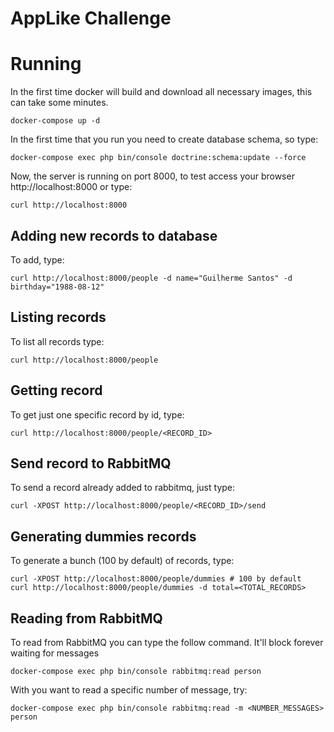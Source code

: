 AppLike Challenge
=================

# Running

In the first time docker will build and download all necessary images, this can take some minutes.

```
docker-compose up -d
```

In the first time that you run you need to create database schema, so type:
```
docker-compose exec php bin/console doctrine:schema:update --force
```

Now, the server is running on port 8000, to test access your browser http://localhost:8000 or type:
```
curl http://localhost:8000
```

## Adding new records to database

To add, type:
```
curl http://localhost:8000/people -d name="Guilherme Santos" -d birthday="1988-08-12"
```

## Listing records

To list all records type:
```
curl http://localhost:8000/people
```

## Getting record

To get just one specific record by id, type:
```
curl http://localhost:8000/people/<RECORD_ID>
```

## Send record to RabbitMQ

To send a record already added to rabbitmq, just type:
```
curl -XPOST http://localhost:8000/people/<RECORD_ID>/send
```

## Generating dummies records

To generate a bunch (100 by default) of records, type:
```
curl -XPOST http://localhost:8000/people/dummies # 100 by default
curl http://localhost:8000/people/dummies -d total=<TOTAL_RECORDS>
```

## Reading from RabbitMQ

To read from RabbitMQ you can type the follow command. It'll block forever waiting for messages
```
docker-compose exec php bin/console rabbitmq:read person
```

With you want to read a specific number of message, try:
```
docker-compose exec php bin/console rabbitmq:read -m <NUMBER_MESSAGES> person
```
